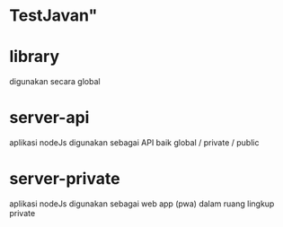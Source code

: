 
# TestJavan"

# library 
digunakan secara global

# server-api
aplikasi nodeJs digunakan sebagai API baik global / private / public

# server-private
aplikasi nodeJs digunakan sebagai web app (pwa) dalam ruang lingkup private

